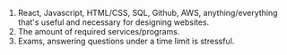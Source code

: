 1. React, Javascript, HTML/CSS, SQL, Github, AWS, anything/everything that's useful and necessary for designing websites.
2. The amount of required services/programs.
3. Exams, answering questions under a time limit is stressful.
